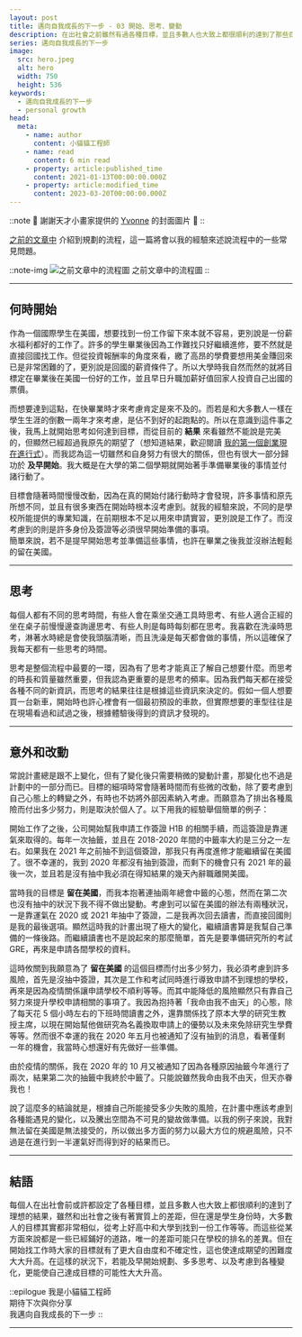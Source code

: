 ```yaml
---
layout: post
title: 邁向自我成長的下一步 - 03 開始、思考、變動
description: 在出社會之前雖然有過各種目標，並且多數人也大致上都很順利的達到了那些目標，但這和出社會之後有著實質上的差距。在還是學生身份時，大多數人的目標其實都非常相似，從考上好高中和大學到找到一份工作等等。而這些從某方面來說都是一些已經鋪好的道路，唯一的差距可能只在學校的好壞。但在開始找工作時大家的目標就有了更大自由度和不確定性，這也使達成期望的困難度大大升高。在這樣的狀況下，若能及早開始規劃、多多思考、以及考慮到各種變化，能使自己達成目標的可能性大大升高。
series: 邁向自我成長的下一步
image:
  src: hero.jpeg
  alt: hero
  width: 750
  height: 536
keywords:
  - 邁向自我成長的下一步
  - personal growth
head:
  meta:
    - name: author
      content: 小貓貓工程師
    - name: read
      content: 6 min read
    - property: article:published_time
      content: 2021-01-13T00:00:00.000Z
    - property: article:modified_time
      content: 2023-03-20T00:00:00.000Z
---
```


::note
🙌 謝謝天才小畫家提供的 [Yvonne](https://instagram.com/yvo0503kr?igshid=p9lwrcxrjtgo&ref=blog.ewocker.com) 的封面圖片 🙌
::

[之前的文章中](https://blog.ewocker.com/next-step-to-personal-growth/03/) 介紹到規劃的流程，這一篇將會以我的經驗來述說流程中的一些常見問題。

::note-img
![之前文章中的流程圖](goal.png)
之前文章中的流程圖
::

---

## 何時開始

作為一個國際學生在美國，想要找到一份工作留下來本就不容易，更別說是一份薪水福利都好的工作了。許多的學生畢業後因為工作難找只好繼續進修，要不然就是直接回國找工作。但從投資報酬率的角度來看，繳了高昂的學費要想用美金賺回來已是非常困難的了，更別說是回國的薪資條件了。所以大學時我自然而然的就將目標定在畢業後在美國一份好的工作，並且早日升職加薪好值回家人投資自己出國的票價。

而想要達到這點，在快畢業時才來考慮肯定是來不及的。而若是和大多數人一樣在學生生涯的倒數一兩年才來考慮，是佔不到好的起跑點的。所以在意識到這件事之後，我馬上就開始思考如何達到目標，而從目前的 **結果** 來看雖然不能說是完美的，但顯然已經超過我原先的期望了（想知道結果，歡迎閱讀 [我的第一個創業現在進行式](/tag?tag=我的第一個創業現在進行式)）。而我認為這一切雖然和自身努力有很大的關係，但也有很大一部分歸功於 **及早開始**。我大概是在大學的第二個學期就開始著手準備畢業後的事情並付諸行動了。

目標會隨著時間慢慢改動，因為在真的開始付諸行動時才會發現，許多事情和原先所想不同，並且有很多東西在開始時根本沒考慮到。就我的經驗來說，不同的是學校所能提供的專業知識，在前期根本不足以用來申請實習，更別說是工作了。而沒考慮到的則是許多身份及簽證等必須很早開始準備的事項。  
簡單來說，若不是提早開始思考並準備這些事情，也許在畢業之後我並沒辦法輕鬆的留在美國。

---

## 思考

每個人都有不同的思考時間，有些人會在乘坐交通工具時思考、有些人適合正經的坐在桌子前慢慢邊查詢邊思考、有些人則是每時每刻都在思考。我喜歡在洗澡時思考，淋著水時總是會使我頭腦清晰，而且洗澡是每天都會做的事情，所以這確保了我每天都有一些思考的時間。

思考是整個流程中最要的一環，因為有了思考才能真正了解自己想要什麼。而思考的時長和質量雖然重要，但我認為更重要的是思考的頻率。因為我們每天都在接受各種不同的新資訊，而思考的結果往往是根據這些資訊來決定的。假如一個人想要買一台新車，開始時也許心裡會有一個最初預設的車款，但實際想要的車型往往是在現場看過和試過之後，根據體驗後得到的資訊才發現的。

---

## 意外和改動

常說計畫總是跟不上變化，但有了變化後只需要稍微的變動計畫，那變化也不過是計劃中的一部分而已。目標的細項時常會隨著時間而有些微的改動，除了要考慮到自己心態上的轉變之外，有時也不妨將外部因素納入考慮。而願意為了排出各種風險而付出多少努力，則是取決於個人了。以下用我的經驗舉個簡單的例子：

開始工作了之後，公司開始幫我申請工作簽證 H1B 的相關手續，而這簽證是靠運氣來取得的。每年一次抽籤，並且在 2018-2020 年間的中籤率大約是三分之一左右。如果我在 2021 年之前抽不到這個簽證，那我只有再度進修才能繼續留在美國了。很不幸運的，我到 2020 年都沒有抽到簽證，而剩下的機會只有 2021 年的最後一次，並且若是沒有抽中我必須在得知結果的幾天內辭職離開美國。

當時我的目標是 **留在美國**，而我本抱著連抽兩年總會中籤的心態，然而在第二次也沒有抽中的狀況下我不得不做出變動。考慮到可以留在美國的辦法有兩種狀況，一是靠運氣在 2020 或 2021 年抽中了簽證，二是我再次回去讀書，而直接回國則是我的最後選項。顯然這時我的計畫出現了極大的變化，繼續讀書算是我幫自己準備的一條後路。而繼續讀書也不是說起來的那麼簡單，首先是要準備研究所的考試 GRE，再來是申請各間學校的資料。

這時攸關到我願意為了 **留在美國** 的這個目標而付出多少努力，我必須考慮到許多風險，首先是沒抽中簽證，其次是工作和考試同時進行導致申請不到理想的學校，再來是因為疫情關係讓申請學校不順利等等。而其中能降低的風險顯然只有靠自己努力來提升學校申請相關的事項了。我因為抱持著「我命由我不由天」的心態，除了每天花 5 個小時左右的下班時間讀書之外，還靠關係找了原本大學的研究生教授主席，以現在開始幫他做研究為名義換取申請上的優勢以及未來免除研究生學費等等。然而很不幸運的我在 2020 年五月也被通知了沒有抽到的消息，看著僅剩一年的機會，我當時心想還好有先做好一些準備。

由於疫情的關係，我在 2020 年的 10 月又被通知了因為各種原因抽籤今年進行了兩次，結果第二次的抽籤中我終於中籤了。只能說雖然我命由我不由天，但天亦眷我也！

說了這麼多的結論就是，根據自己所能接受多少失敗的風險，在計畫中應該考慮到各種能遇見的變化，以及騰出空間為不可見的變故做準備。以我的例子來說，我對無法留在美國是無法接受的，所以做出多方面的努力以最大方位的規避風險，只不過是在進行到一半運氣好而得到好的結果而已。

---

## 結語

每個人在出社會前或許都設定了各種目標，並且多數人也大致上都很順利的達到了理想的結果，雖然和出社會之後有著實質上的差距，但在還是學生身份時，大多數人的目標其實都非常相似，從考上好高中和大學到找到一份工作等等。而這些從某方面來說都是一些已經鋪好的道路，唯一的差距可能只在學校的排名的差異。但在開始找工作時大家的目標就有了更大自由度和不確定性，這也使達成期望的困難度大大升高。在這樣的狀況下，若能及早開始規劃、多多思考、以及考慮到各種變化，更能使自己達成目標的可能性大大升高。

::epilogue
我是小貓貓工程師<br />
期待下次與你分享<br />
我邁向自我成長的下一步
::

---
